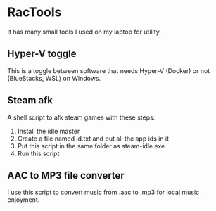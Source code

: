 # RacTools
It has many small tools I used on my laptop for utility.

## Hyper-V toggle
This is a toggle between software that needs Hyper-V (Docker) or not (BlueStacks, WSL) on Windows.

## Steam afk
A shell script to afk steam games with these steps:
1. Install the idle master
2. Create a file named id.txt and put all the app ids in it
3. Put this script in the same folder as steam-idle.exe
4. Run this script

## AAC to MP3 file converter
I use this script to convert music from .aac to .mp3 for local music enjoyment.
